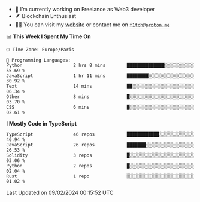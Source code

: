 - 🔭 I’m currently working on Freelance as Web3 developer
- 🪶 Blockchain Enthusiast
- 👨‍💻 You can visit my [website](https://f1tch.xyz) or contact me on [`f1tch@proton.me`](mailto:f1tch@proton.me)

<!--START_SECTION:waka-->
📊 **This Week I Spent My Time On** 

```text
🕑︎ Time Zone: Europe/Paris

💬 Programming Languages: 
Python                   2 hrs 8 mins        ██████████████░░░░░░░░░░░   55.69 % 
JavaScript               1 hr 11 mins        ████████░░░░░░░░░░░░░░░░░   30.92 % 
Text                     14 mins             ██░░░░░░░░░░░░░░░░░░░░░░░   06.34 % 
Other                    8 mins              █░░░░░░░░░░░░░░░░░░░░░░░░   03.70 % 
CSS                      6 mins              █░░░░░░░░░░░░░░░░░░░░░░░░   02.61 % 
```

**I Mostly Code in TypeScript** 

```text
TypeScript               46 repos            ████████████░░░░░░░░░░░░░   46.94 % 
JavaScript               26 repos            ███████░░░░░░░░░░░░░░░░░░   26.53 % 
Solidity                 3 repos             █░░░░░░░░░░░░░░░░░░░░░░░░   03.06 % 
Python                   2 repos             █░░░░░░░░░░░░░░░░░░░░░░░░   02.04 % 
Rust                     1 repo              ░░░░░░░░░░░░░░░░░░░░░░░░░   01.02 % 
```




 Last Updated on 09/02/2024 00:15:52 UTC
<!--END_SECTION:waka-->
